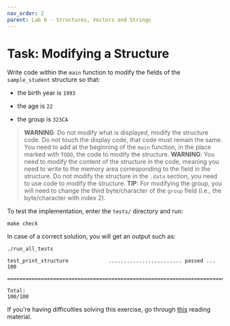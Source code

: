 ```yaml
---
nav_order: 2
parent: Lab 6 - Structures, Vectors and Strings
---
```


# Task: Modifying a Structure

Write code within the `main` function to modify the fields of the `sample_student` structure so that:

- the birth year is `1993`

- the age is `22`

- the group is `323CA`

>**WARNING**: Do not modify what is displayed, modify the structure code.
Do not touch the display code, that code must remain the same.
You need to add at the beginning of the `main` function, in the place marked with `TODO`, the code to modify the structure.
>**WARNING**: You need to modify the content of the structure in the code, meaning you need to write to the memory area corresponding to the field in the structure.
Do not modify the structure in the `.data` section, you need to use code to modify the structure.
>**TIP**: For modifying the group, you will need to change the third byte/character of the `group` field (i.e., the byte/character with index 2).

To test the implementation, enter the `tests/` directory and run:

```console
make check
```

In case of a correct solution, you will get an output such as:

```text
./run_all_tests

test_print_structure             ........................ passed ... 100

========================================================================

Total:                                                           100/100
```

If you're having difficulties solving this exercise, go through [this](../../reading/structures.md) reading material.
